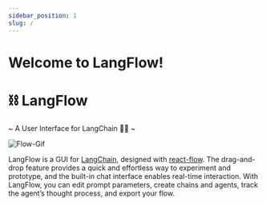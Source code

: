 ```yaml
---
sidebar_position: 1
slug: /
---
```


# Welcome to LangFlow!

# ⛓️ LangFlow

~ A User Interface for LangChain 🦜🔗 ~

![Flow-Gif](img/langflow-demo2.gif)

LangFlow is a GUI for [LangChain](https://github.com/hwchase17/langchain), designed with [react-flow](https://github.com/wbkd/react-flow). 
The drag-and-drop feature provides a quick and effortless way to experiment and prototype, and the built-in chat interface enables real-time interaction. With LangFlow, you can edit prompt parameters, create chains and agents, track the agent’s thought process, and export your flow.
